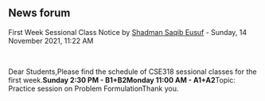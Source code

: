 <h2>News forum</h2><a href="https://moodle.cse.buet.ac.bd/user/view.php?id=1531&course=649"></a>
First Week Sessional Class Notice
by <a href="https://moodle.cse.buet.ac.bd/user/view.php?id=1531&course=649">Shadman Saqib Eusuf</a> - Sunday, 14 November 2021, 11:22 AM


 

Dear Students,Please find the schedule of CSE318 sessional classes for the first week.<b>Sunday 2:30 PM - B1+B2</b><b>Monday 11:00 AM - A1+A2</b>Topic: Practice session on Problem FormulationThank you.<br />






